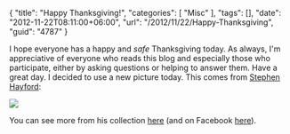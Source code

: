 {
	"title": "Happy Thanksgiving!",
	"categories": [
		"Misc"
	],
	"tags": [],
	"date": "2012-11-22T08:11:00+06:00",
	"url": "/2012/11/22/Happy-Thanksgiving",
	"guid": "4787"
}

I hope everyone has a happy and <i>safe</i> Thanksgiving today. As always, I'm appreciative of everyone who reads this blog and especially those who participate, either by asking questions or helping to answer them. Have a great day. I decided to use a new picture today. This comes from <a href="http://www.stephenhayford.com/">Stephen Hayford</a>:

<img src="http://static.raymondcamden.com/images/hayfordthanksgiving2010.jpg" />

You can see more from his collection <a href="http://www.lifeinplastics.com/">here</a> (and on Facebook <a href="http://www.facebook.com/StephenHayfordPlastics">here</a>).